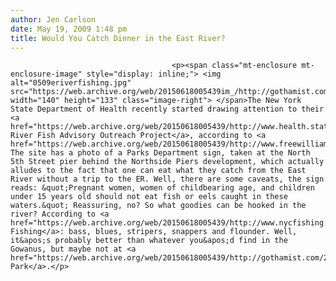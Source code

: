 ```yaml
---
author: Jen Carlson
date: May 19, 2009 1:48 pm
title: Would You Catch Dinner in the East River?
---
```


	
										<p><span class="mt-enclosure mt-enclosure-image" style="display: inline;"> <img alt="0509eriverfishing.jpg" src="https://web.archive.org/web/20150618005439im_/http://gothamist.com/attachments/arts_jen/0509eriverfishing.jpg" width="140" height="133" class="image-right"> </span>The New York State Department of Health recently started drawing attention to their <a href="https://web.archive.org/web/20150618005439/http://www.health.state.ny.us/environmental/outdoors/fish/hudson_river/advisory_outreach_project/">Hudson River Fish Advisory Outreach Project</a>, according to <a href="https://web.archive.org/web/20150618005439/http://www.freewilliamsburg.com/archives/2009/05/the_deadliest_c.html">FreeWilliamsburg</a>. The site has a photo of a Parks Department sign, taken at the North 5th Street pier behind the Northside Piers development, which actually alludes to the fact that one can eat what they catch from the East River without a trip to the ER. Well, there are some caveats, the sign reads: &quot;Pregnant women, women of childbearing age, and children under 15 years old should not eat fish or eels caught in these waters.&quot; Reassuring, no? So what goodies can be hooked in the river? According to <a href="https://web.archive.org/web/20150618005439/http://www.nycfishing.com/eastriver2.html">NYC Fishing</a>: bass, blues, stripers, snappers and flounder. Well, it&apos;s probably better than whatever you&apos;d find in the Gowanus, but maybe not at <a href="https://web.archive.org/web/20150618005439/http://gothamist.com/2007/05/28/gone_fishin_in.php">Prospect Park</a>.</p>					
										
									
				